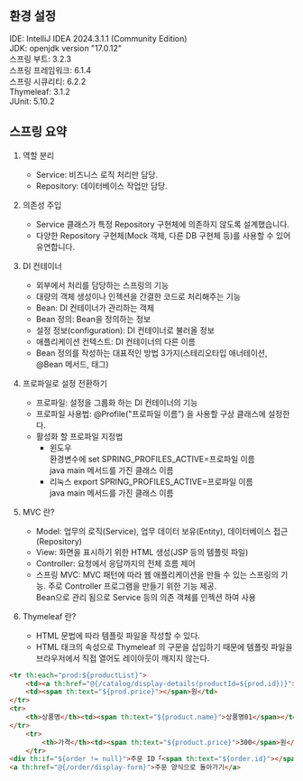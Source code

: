 ## 환경 설정
IDE: IntelliJ IDEA 2024.3.1.1 (Community Edition)  
JDK: openjdk version "17.0.12"  
스프링 부트: 3.2.3  
스프링 프레임워크: 6.1.4  
스프링 시큐리티: 6.2.2  
Thymeleaf: 3.1.2  
JUnit: 5.10.2  

## 스프링 요약
1. 역할 분리
   - Service: 비즈니스 로직 처리만 담당.
   - Repository: 데이터베이스 작업만 담당.
2. 의존성 주입  
   - Service 클래스가 특정 Repository 구현체에 의존하지 않도록 설계했습니다.
   - 다양한 Repository 구현체(Mock 객체, 다른 DB 구현체 등)를 사용할 수 있어 유연합니다.
3. DI 컨테이너
   - 외부에서 처리를 담당하는 스프링의 기능
   - 대량의 객체 생성이나 인젝션을 간결한 코드로 처리해주는 기능
   - Bean: DI 컨테이너가 관리하는 객체
   - Bean 정의: Bean을 정의하는 정보
   - 설정 정보(configuration): DI 컨테이너로 불러올 정보
   - 애플리케이션 컨텍스트: DI 컨테이너의 다른 이름
   - Bean 정의를 작성하는 대표적인 방법 3가지(스테리오타입 애너테이션, @Bean 메서드, <bean>태그)
4. 프로파일로 설정 전환하기
   - 프로파일: 설정을 그룹화 하는 DI 컨테이너의 기능
   - 프로파일 사용법: @Profile("프로파일 이름") 을 사용할 구상 클래스에 설정한다.
   - 활성화 할 프로파일 지정법
     - 윈도우  
     환경변수에 set SPRING_PROFILES_ACTIVE=프로파일 이름  
     java main 메서드를 가진 클래스 이름  
     - 리눅스
     export SPRING_PROFILES_ACTIVE=프로파일 이름  
     java main 메서드를 가진 클래스 이름
5. MVC 란?
   - Model: 업무의 로직(Service), 업무 데이터 보유(Entity), 데이터베이스 접근(Repository) 
   - View: 화면을 표시하기 위한 HTML 생성(JSP 등의 템플릿 파일)
   - Controller: 요청에서 응답까지의 전체 흐름 제어
   - 스프링 MVC: MVC 패턴에 따라 웹 애플리케이션을 만들 수 있는 스프링의 기능.
                주로 Controller 프로그램을 만들기 위한 기능 제공.  
                Bean으로 관리 됨으로 Service 등의 의존 객체를 인젝션 하여 사용
    
6. Thymeleaf 란?
   - HTML 문법에 따라 템플릿 파일을 작성할 수 있다.
   - HTML 태크의 속성으로 Thymeleaf 의 구문을 삽입하기 때문에 템플릿 파일을 브라우저에서 직접 열어도 레이아웃이 깨지지 않는다.
```html
<tr th:each="prod:${productList}">
    <td><a th:href="@{/catalog/display-details(productId=${prod.id})}"></td>
    <td><span th:text="${prod.price}"></span>원</td>
</tr>
<tr>
    <th>상품명</th><td><span th:text="${product.name}">상품명01</span></td>
</tr>
    <tr>
        <th>가격</th><td><span th:text="${product.price}">300</span>원</td>
    </tr>
<div th:if="${order != null}">주문 ID「<span th:text="${order.id}"></span>」</div>
<a th:href="@{/order/display-form}">주문 양식으로 돌아가기</a>
```
   
